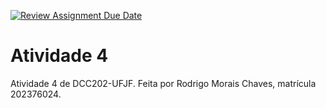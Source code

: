 [![Review Assignment Due Date](https://classroom.github.com/assets/deadline-readme-button-24ddc0f5d75046c5622901739e7c5dd533143b0c8e959d652212380cedb1ea36.svg)](https://classroom.github.com/a/XiQ2onLo)
# Atividade 4

Atividade 4 de DCC202-UFJF. Feita por Rodrigo Morais Chaves, matrícula 202376024.
